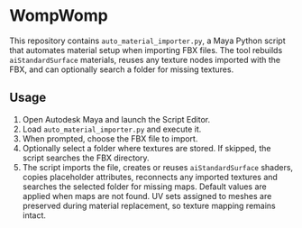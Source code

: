 # WompWomp

This repository contains `auto_material_importer.py`, a Maya Python script that
automates material setup when importing FBX files. The tool rebuilds
`aiStandardSurface` materials, reuses any texture nodes imported with the FBX,
and can optionally search a folder for missing textures.

## Usage
1. Open Autodesk Maya and launch the Script Editor.
2. Load `auto_material_importer.py` and execute it.
3. When prompted, choose the FBX file to import.
4. Optionally select a folder where textures are stored. If skipped, the script
   searches the FBX directory.
5. The script imports the file, creates or reuses `aiStandardSurface` shaders,
   copies placeholder attributes, reconnects any imported textures and searches
   the selected folder for missing maps. Default values are applied when maps
   are not found. UV sets assigned to meshes are preserved during material
   replacement, so texture mapping remains intact.
